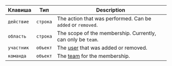 | Клавиша    | Тип      | Description                                                 |
| ---------- | -------- | ----------------------------------------------------------- |
| `действие` | `строка` | The action that was performed. Can be `added` or `removed`. |
| `область`  | `строка` | The scope of the membership. Currently, can only be `team`. |
| `участник` | `объект` | The [user](/v3/users/) that was added or removed.           |
| `команда`  | `объект` | The [team](/v3/teams/) for the membership.                  |
